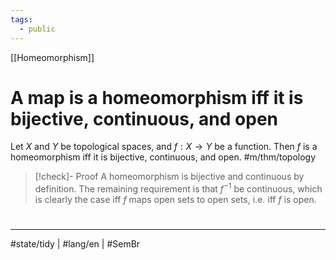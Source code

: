 ```yaml
---
tags:
  - public
---
```

[[Homeomorphism]]
# A map is a homeomorphism iff it is bijective, continuous, and open

Let $X$ and $Y$ be topological spaces, and $f : X \to Y$ be a function.
Then $f$ is a homeomorphism iff it is bijective, continuous, and open. #m/thm/topology 

> [!check]- Proof
> A homeomorphism is bijective and continuous by definition.
> The remaining requirement is that $f^{-1}$ be continuous,
> which is clearly the case iff $f$ maps open sets to open sets,
> i.e. iff $f$ is open.
> <span class="QED"/>

#
---
#state/tidy | #lang/en | #SemBr
  